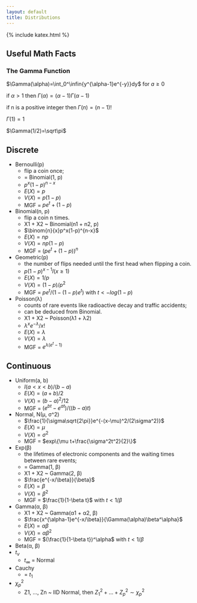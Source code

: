 ```yaml
---
layout: default
title: Distributions
---
```


{% include katex.html %}

## Useful Math Facts

### The Gamma Function
$\Gamma(\alpha)=\int_0^\infin{y^{\alpha-1}e^{-y}}dy$ for $a\ge0$

if $\alpha > 1$ then $\Gamma(\alpha)=(\alpha-1)\Gamma(\alpha-1)$

if n is a positive integer then $\Gamma(n)=(n-1)!$

$\Gamma(1)=1$

$\Gamma(1/2)=\sqrt\pi$

## Discrete
* Bernoulli(p)
    - flip a coin once;
    * = Binomial(1, p)
    - $p^x(1-p)^{n-x}$
    - $E(X) = p$
    - $V(X) = p(1-p)$
    - MGF = $pe^t+(1-p)$
* Binomial(n, p)
    - flip a coin n times.
    * X1 + X2 ~ Binomial(n1 + n2, p)
    - $\binom{n}{x}p^x(1-p)^{n-x}$
    - $E(X) = np$
    - $V(X) = np(1-p)$
    - MGF = $(pe^t+(1-p))^n$
* Geometric(p)
    - the number of flips needed until the first head when flipping a coin.
    - $p(1-p)^{x-1}I(x\ge 1)$
    - $E(X) = 1/p$
    - $V(X) = (1-p)/p^2$
    - MGF = $pe^t/(1-(1-p)e^t)$ with $t<-log(1-p)$
* Poisson(λ)
    - counts of rare events like radioactive decay and traffic accidents;
    - can be deduced from Binomial.
    * X1 + X2 ~ Poisson(λ1 + λ2)
    - $\lambda^xe^{-\lambda}/x!$
    - $E(X) = \lambda$
    - $V(X) = \lambda$
    - MGF = $e^{\lambda(e^t-1)}$

## Continuous
* Uniform(a, b)
    - $I(a<x<b)/(b-a)$
    - $E(X) = (a+b)/2$
    - $V(X) = (b-a)^2/12$
    - MGF = $(e^{bt}-e^{at})/((b-a)t)$
* Normal, N(μ, σ^2)
    - $\frac{1}{\sigma\sqrt{2\pi}}e^{-(x-\mu)^2/(2\sigma^2)}$
    - $E(X) = \mu$
    - $V(X) = \sigma^2$
    - MGF = $exp\{\mu t+\frac{\sigma^2t^2}{2}\}$
* Exp(β)
    - the lifetimes of electronic components and the waiting times between rare events;
    * = Gamma(1, β)
    * X1 + X2 ~ Gamma(2, β)
    - $\frac{e^{-x/\beta}}{\beta}$
    - $E(X) = \beta$
    - $V(X) = \beta^2$
    - MGF = $\frac{1}{1-\beta t}$ with $t<1/\beta$
* Gamma(α, β)
    * X1 + X2 ~ Gamma(α1 + α2, β)
    - $\frac{x^{\alpha-1}e^{-x/\beta}}{\Gamma(\alpha)\beta^\alpha}$
    - $E(X) = \alpha\beta$
    - $V(X) = \alpha\beta^2$
    - MGF = $(\frac{1}{1-\beta t})^\alpha$ with $t<1/\beta$
* Beta(α, β)
* $t_v$
    * $t_\infty$ = Normal
* Cauchy
    * = $t_1$
* $χ^2_p$
    * Z1, ..., Zn ~ IID Normal, then $Z_1^2 + ... + Z_p^2 \sim χ^2_p$
